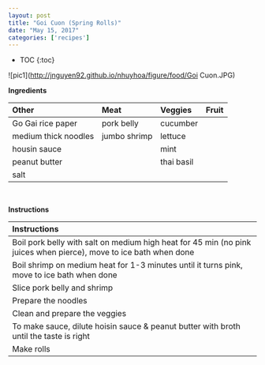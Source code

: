 ```yaml
---
layout: post
title: "Goi Cuon (Spring Rolls)"
date: "May 15, 2017"
categories: ['recipes']
---
```


* TOC
{:toc}



![pic1](http://jnguyen92.github.io/nhuyhoa/figure/food/Goi Cuon.JPG)

**Ingredients**

<table class = "presenttab">
 <thead>
  <tr>
   <th style="text-align:left;"> Other </th>
   <th style="text-align:left;"> Meat </th>
   <th style="text-align:left;"> Veggies </th>
   <th style="text-align:left;"> Fruit </th>
  </tr>
 </thead>
<tbody>
  <tr>
   <td style="text-align:left;"> Go Gai rice paper </td>
   <td style="text-align:left;"> pork belly </td>
   <td style="text-align:left;"> cucumber </td>
   <td style="text-align:left;">  </td>
  </tr>
  <tr>
   <td style="text-align:left;"> medium thick noodles </td>
   <td style="text-align:left;"> jumbo shrimp </td>
   <td style="text-align:left;"> lettuce </td>
   <td style="text-align:left;">  </td>
  </tr>
  <tr>
   <td style="text-align:left;"> housin sauce </td>
   <td style="text-align:left;">  </td>
   <td style="text-align:left;"> mint </td>
   <td style="text-align:left;">  </td>
  </tr>
  <tr>
   <td style="text-align:left;"> peanut butter </td>
   <td style="text-align:left;">  </td>
   <td style="text-align:left;"> thai basil </td>
   <td style="text-align:left;">  </td>
  </tr>
  <tr>
   <td style="text-align:left;"> salt </td>
   <td style="text-align:left;">  </td>
   <td style="text-align:left;">  </td>
   <td style="text-align:left;">  </td>
  </tr>
</tbody>
</table>

<br>

**Instructions**

<table class = "presenttabnoh">
 <thead>
  <tr>
   <th style="text-align:left;"> Instructions </th>
  </tr>
 </thead>
<tbody>
  <tr>
   <td style="text-align:left;"> Boil pork belly with salt on medium high heat for 45 min (no pink juices when pierce), move to ice bath when done </td>
  </tr>
  <tr>
   <td style="text-align:left;"> Boil shrimp on medium heat for 1-3 minutes until it turns pink, move to ice bath when done </td>
  </tr>
  <tr>
   <td style="text-align:left;"> Slice pork belly and shrimp </td>
  </tr>
  <tr>
   <td style="text-align:left;"> Prepare the noodles </td>
  </tr>
  <tr>
   <td style="text-align:left;"> Clean and prepare the veggies </td>
  </tr>
  <tr>
   <td style="text-align:left;"> To make sauce, dilute hoisin sauce &amp; peanut butter with broth until the taste is right </td>
  </tr>
  <tr>
   <td style="text-align:left;"> Make rolls </td>
  </tr>
</tbody>
</table>

